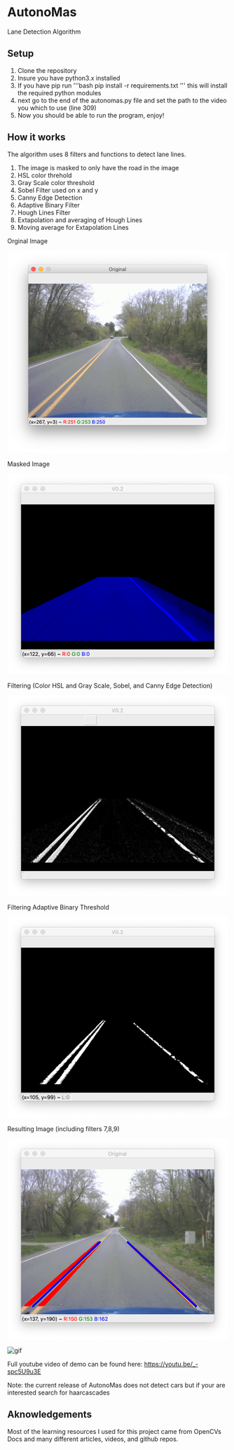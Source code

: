 # AutonoMas
 Lane Detection Algorithm
 
## Setup
1. Clone the repository
2. Insure you have python3.x installed
3. If you have pip run '''bash
pip install -r requirements.txt 
'''
this will install the required python modules
4. next go to the end of the autonomas.py file and set the path to the video you which to use (line 309)
5. Now you should be able to run the program, enjoy!
 
## How it works
The algorithm uses 8 filters and functions to detect lane lines.
1. The image is masked to only have the road in the image
2. HSL color threhold
3. Gray Scale color threshold
4. Sobel Filter used on x and y
5. Canny Edge Detection
6. Adaptive Binary Filter
7. Hough Lines Filter
8. Extapolation and averaging of Hough Lines 
9. Moving average for Extapolation Lines


Orginal Image

![original image](media/original.png)

Masked Image

![masked image](media/masked.png)

Filtering (Color HSL and Gray Scale, Sobel, and Canny Edge Detection)

![Filtering1 image](media/Filtering1.png)

Filtering Adaptive Binary Threshold

![Filtering2 image](media/Filtering2.png)

Resulting Image (including filters 7,8,9)

![resulting image](media/result.png)

![gif](https://media.giphy.com/media/L4gFj7QQiwnbZUIt25/giphy.gif)

Full youtube video of demo can be found here: https://youtu.be/_-spc5U9u3E

Note: the current release of AutonoMas does not detect cars but if your are interested search for haarcascades


## Aknowledgements
Most of the learning resources I used for this project came from OpenCVs Docs and many different articles, videos, and github repos.
